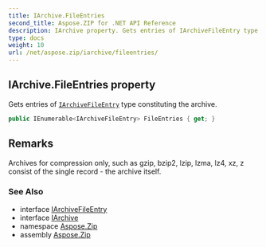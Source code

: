 ```yaml
---
title: IArchive.FileEntries
second_title: Aspose.ZIP for .NET API Reference
description: IArchive property. Gets entries of IArchiveFileEntry type constituting the archive
type: docs
weight: 10
url: /net/aspose.zip/iarchive/fileentries/
---
```

## IArchive.FileEntries property

Gets entries of [`IArchiveFileEntry`](../../iarchivefileentry/) type constituting the archive.

```csharp
public IEnumerable<IArchiveFileEntry> FileEntries { get; }
```

## Remarks

Archives for compression only, such as gzip, bzip2, lzip, lzma, lz4, xz, z consist of the single record - the archive itself.

### See Also

* interface [IArchiveFileEntry](../../iarchivefileentry/)
* interface [IArchive](../)
* namespace [Aspose.Zip](../../iarchive/)
* assembly [Aspose.Zip](../../../)



